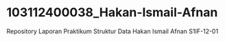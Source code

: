 # 103112400038_Hakan-Ismail-Afnan
Repository Laporan Praktikum Struktur Data Hakan Ismail Afnan S1IF-12-01
